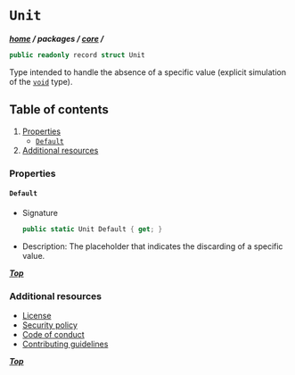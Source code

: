 # `Unit`

***[home](../../../readme.md) / packages /  [core](../readme.md) /***

```cs
public readonly record struct Unit
 ```

Type intended to handle the absence of a specific value (explicit simulation of the [`void`](https://learn.microsoft.com/en-us/dotnet/csharp/language-reference/builtin-types/void)
type).

## Table of contents

1. [Properties](#properties)
   - [`Default`](#default)
2. [Additional resources](#additional-resources)

### Properties

#### `Default`

- Signature

  ```cs
  public static Unit Default { get; }
  ```

- Description: The placeholder that indicates the discarding of a specific value.

***[Top](#unit)***

### Additional resources

- [License](../../../license.txt)
- [Security policy](../../../security.md)
- [Code of conduct](../../../code-of-conduct.md)
- [Contributing guidelines](../../../contributing.md)

***[Top](#unit)***
